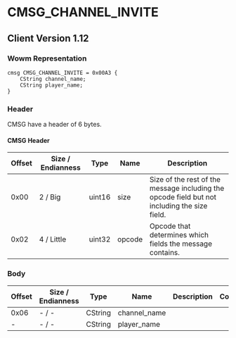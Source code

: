 # CMSG_CHANNEL_INVITE

## Client Version 1.12

### Wowm Representation
```rust,ignore
cmsg CMSG_CHANNEL_INVITE = 0x00A3 {
    CString channel_name;
    CString player_name;
}
```
### Header

CMSG have a header of 6 bytes.

#### CMSG Header

| Offset | Size / Endianness | Type   | Name   | Description |
| ------ | ----------------- | ------ | ------ | ----------- |
| 0x00   | 2 / Big           | uint16 | size   | Size of the rest of the message including the opcode field but not including the size field.|
| 0x02   | 4 / Little        | uint32 | opcode | Opcode that determines which fields the message contains.|

### Body

| Offset | Size / Endianness | Type | Name | Description | Comment |
| ------ | ----------------- | ---- | ---- | ----------- | ------- |
| 0x06 | - / - | CString | channel_name |  |  |
| - | - / - | CString | player_name |  |  |

